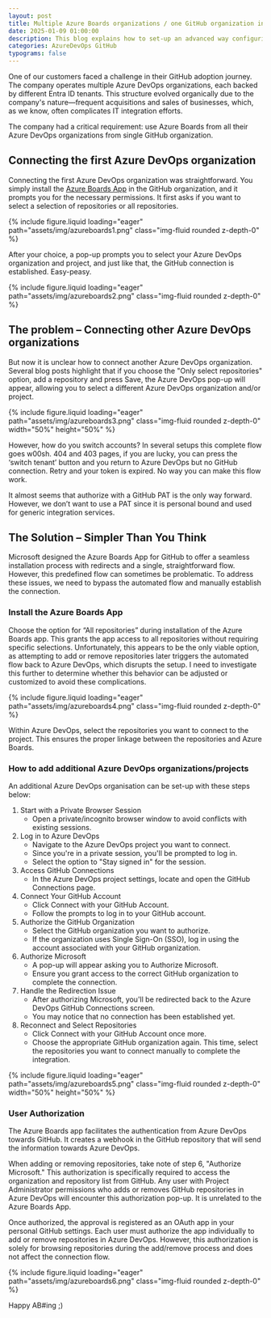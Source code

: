 ```yaml
---
layout: post
title: Multiple Azure Boards organizations / one GitHub organization integration
date: 2025-01-09 01:00:00
description: This blog explains how to set-up an advanced way configuring Azure Boards / GitHub integration with multiple Azure DevOps organizations backed by different Entra ID's.
categories: AzureDevOps GitHub
typograms: false
---
```


One of our customers faced a challenge in their GitHub adoption journey. The company operates multiple Azure DevOps organizations, each backed by different Entra ID tenants. This structure evolved organically due to the company's nature—frequent acquisitions and sales of businesses, which, as we know, often complicates IT integration efforts.

The company had a critical requirement: use Azure Boards from all their Azure DevOps organizations from single GitHub organization.

## Connecting the first Azure DevOps organization

Connecting the first Azure DevOps organization was straightforward. You simply install the [Azure Boards App](https://learn.microsoft.com/en-us/azure/devops/boards/github/install-github-app?view=azure-devops) in the GitHub organization, and it prompts you for the necessary permissions. It first asks if you want to select a selection of repositories or all repositories.

{% include figure.liquid loading="eager" path="assets/img/azureboards1.png" class="img-fluid rounded z-depth-0" %}

After your choice, a pop-up prompts you to select your Azure DevOps organization and project, and just like that, the GitHub connection is established. Easy-peasy.

{% include figure.liquid loading="eager" path="assets/img/azureboards2.png" class="img-fluid rounded z-depth-0" %}

## The problem – Connecting other Azure DevOps organizations

But now it is unclear how to connect another Azure DevOps organization. Several blog posts highlight that if you choose the "Only select repositories" option, add a repository and press Save, the Azure DevOps pop-up will appear, allowing you to select a different Azure DevOps organization and/or project.

{% include figure.liquid loading="eager" path="assets/img/azureboards3.png" class="img-fluid rounded z-depth-0" width="50%" height="50%" %}

However, how do you switch accounts? In several setups this complete flow goes w00sh. 404 and 403 pages, if you are lucky, you can press the ‘switch tenant’ button and you return to Azure DevOps but no GitHub connection. Retry and your token is expired. No way you can make this flow work.

It almost seems that authorize with a GitHub PAT is the only way forward. However, we don’t want to use a PAT since it is personal bound and used for generic integration services.

## The Solution – Simpler Than You Think

Microsoft designed the Azure Boards App for GitHub to offer a seamless installation process with redirects and a single, straightforward flow. However, this predefined flow can sometimes be problematic. To address these issues, we need to bypass the automated flow and manually establish the connection.

### Install the Azure Boards App

Choose the option for “All repositories” during installation of the Azure Boards app. This grants the app access to all repositories without requiring specific selections. Unfortunately, this appears to be the only viable option, as attempting to add or remove repositories later triggers the automated flow back to Azure DevOps, which disrupts the setup. I need to investigate this further to determine whether this behavior can be adjusted or customized to avoid these complications.

{% include figure.liquid loading="eager" path="assets/img/azureboards4.png" class="img-fluid rounded z-depth-0" %}

Within Azure DevOps, select the repositories you want to connect to the project. This ensures the proper linkage between the repositories and Azure Boards.

### How to add additional Azure DevOps organizations/projects

An additional Azure DevOps organisation can be set-up with these steps below:

1. Start with a Private Browser Session
   - Open a private/incognito browser window to avoid conflicts with existing sessions.
2. Log in to Azure DevOps
   - Navigate to the Azure DevOps project you want to connect.
   - Since you're in a private session, you'll be prompted to log in.
   - Select the option to "Stay signed in" for the session.
3. Access GitHub Connections
   - In the Azure DevOps project settings, locate and open the GitHub Connections page.
4. Connect Your GitHub Account
   - Click Connect with your GitHub Account.
   - Follow the prompts to log in to your GitHub account.
5. Authorize the GitHub Organization
   - Select the GitHub organization you want to authorize.
   - If the organization uses Single Sign-On (SSO), log in using the account associated with your GitHub organization.
6. Authorize Microsoft
   - A pop-up will appear asking you to Authorize Microsoft.
   - Ensure you grant access to the correct GitHub organization to complete the connection.
7. Handle the Redirection Issue
   - After authorizing Microsoft, you'll be redirected back to the Azure DevOps GitHub Connections screen.
   - You may notice that no connection has been established yet.
8. Reconnect and Select Repositories
   - Click Connect with your GitHub Account once more.
   - Choose the appropriate GitHub organization again. This time, select the repositories you want to connect manually to complete the integration.

{% include figure.liquid loading="eager" path="assets/img/azureboards5.png" class="img-fluid rounded z-depth-0" width="50%" height="50%" %}

### User Authorization

The Azure Boards app facilitates the authentication from Azure DevOps towards GitHub. It creates a webhook in the GitHub repository that will send the information towards Azure DevOps.

When adding or removing repositories, take note of step 6, "Authorize Microsoft." This authorization is specifically required to access the organization and repository list from GitHub. Any user with Project Administrator permissions who adds or removes GitHub repositories in Azure DevOps will encounter this authorization pop-up. It is unrelated to the Azure Boards App.

Once authorized, the approval is registered as an OAuth app in your personal GitHub settings. Each user must authorize the app individually to add or remove repositories in Azure DevOps. However, this authorization is solely for browsing repositories during the add/remove process and does not affect the connection flow.

{% include figure.liquid loading="eager" path="assets/img/azureboards6.png" class="img-fluid rounded z-depth-0" %}

Happy AB#ing ;)
